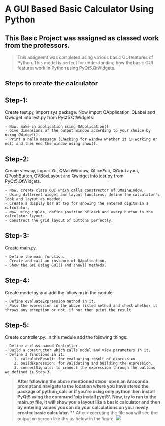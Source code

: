 # A GUI Based Basic Calculator Using Python
## This Basic Project was assigned as classed work from the professors.

> This assignemt was completed using various basic GUI features of Python. This model is perfect for understanding how the basic GUI features work in Python using PyQt5.QtWidgets.

## Steps to create the calculator

## Step-1:

Create test.py, import sys package. Now import QApplication, QLabel and Qwidget into test.py from PyQt5.QtWidgets.

	- Now, make an application using QApplication()
	- Give dimensions of the output window according to your choice by using QWidget().
	- Print a hello message (Checking for window whether it is working or not) and then end the window using show().

## Step-2:

Create view.py, import Ot, QMainWindow, QLineEdit, QGridLayout, QPushButton, QVBoxLayout and Qwidget into test.py from PyQt5.QtWidgets.

	- Now, create class GUI which calls constructor of QMainWindow.
	- Using different widget and layout functions, define the calculator's look and layout as needed.
	- Create a display bar at top for showing the entered digits in a calculator.
	- Now using tuples, define position of each and every button in the calculator layout.
	- Construct the grid layout of buttons perfectly.

## Step-3:
Create main.py.

	- Define the main function.
	- Create and call an instance of QApplication.
	- Show the GUI using GUI() and show() methods.

## Step-4:
Create model.py and add the following in the module.

	- Define evaluateExpression method in it.
	- Pass the expression in the above listed method and check whether it throws any exception or not, if not then print the result.

## Step-5:
Create controller.py. In this module add the following things:

	- Define a class named Controller.
	- Build a constructor which calls model and view parameters in it.
	- Define 3 functions in it:
		1. calculateResult: for evaluating result of expression.
		2. buildExpression: for validating and building the expression.
		3. connectSignals: to connect the expression through the buttons we defined in Step-3.

> **After following the above mentioned steps, open an Anaconda prompt and navigate to the location where you have stored the package of python_calc or if you're using only python then install PyQt5 using the command 'pip install pyqt5'.
> Now, try to run to the main.py file, it will show you a layout like a basic calculator and then by entering values you can do your calculations on your newly created basic calculator.** 
> ** After excecuting the file you will see the output on screen like this as below in the figure. 
![](main-py.png)

 